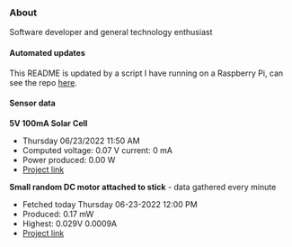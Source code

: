 ### About
Software developer and general technology enthusiast

#### Automated updates
This README is updated by a script I have running on a Raspberry Pi, can see the repo [here](https://github.com/jdc-cunningham/raspi-git-repo-updater).

#### Sensor data
**5V 100mA Solar Cell**
- Thursday 06/23/2022 11:50 AM
- Computed voltage: 0.07 V current: 0 mA
- Power produced: 0.00 W
- [Project link](https://github.com/jdc-cunningham/raspisolarplotter)

**Small random DC motor attached to stick** - data gathered every minute
- Fetched today Thursday 06-23-2022 12:00 PM
- Produced: 0.17 mW
- Highest: 0.029V 0.0009A
- [Project link](https://github.com/jdc-cunningham/turbine-raspi)